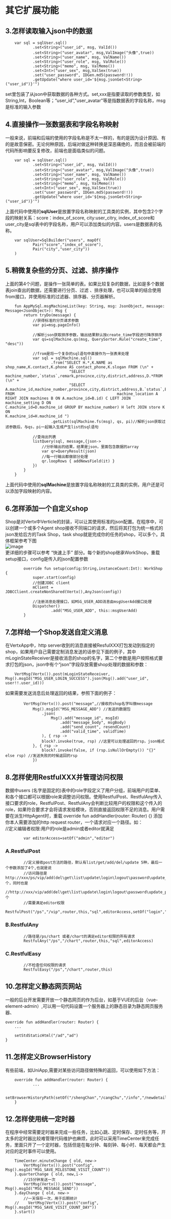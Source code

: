 
# 其它扩展功能
## 3.怎样读取输入json中的数据
        var sql = sqlUser.sql()
                .set<String>("user_id", msg, ValId())
                .set<String>("user_avatar", msg,ValImage("头像",true))
                .set<String>("user_name", msg, ValName())
                .set<String>("user_role", msg, ValRole())
                .set<String>("memo", msg, ValMemo())
                .set<Int>("user_sex", msg,ValSex(true))
                .set("user_password", IDGen.md5(password!!))
                .getUpdate("where user_id='${msg.jsonGet<String>("user_id")}'")

set里包装了从json中获取数据的各种方式。set<xxx>,xxx是指要读取的参数类型，如String,Int，Boolean等；“user_id”,"user_avatar"等是指数据表的字段名称，msg是标准的输入参数
        

## 4.直接操作一张数据表和字段名称映射

一般来说，前端和后端的使用的字段名称是不太一样的，有的是因为设计原因、有的是故意保密。无论何种原因，后端对做这种转换是深恶痛绝的，而且会被前端的代码所影响要反复修改，前端也是面临类似的问题。

        var sql = sqlUser.sql()
                .set<String>("user_id", msg, ValId())
                .set<String>("user_avatar", msg,ValImage("头像",true))
                .set<String>("user_name", msg, ValName())
                .set<String>("user_role", msg, ValRole())
                .set<String>("memo", msg, ValMemo())
                .set<Int>("user_sex", msg,ValSex(true))
                .set("user_password", IDGen.md5(password!!))
                .getUpdate("where user_id='${msg.jsonGet<String>("user_id")}'")

上面代码中使用的**sqlUser**是放置字段名称映射的工具类的实例，其中包含2个字段的映射关系：score：index_of_score, city:user_citry, index_of_score和user_city是sql表中的字段名称，用户可以添加类似的内容。users是数据表的名称。

        var sqlUser=SqlBuilder("users", mapOf(
                Pair("score","index_of_score"),
                Pair("city","user_city"))
        )
        
## 5.稍微复杂些的分页、过滤、排序操作
上面的第4个问题，是操作一张简单的表。如果比较复杂的数据，比如是多个数据表join查出的数据，还需要进行分页、过滤 、排序处理，也可以简单的结合使用from接口，并使用标准的过滤器、排序器、分页器解析。

        fun AppMySql.msgMachineList(key: String, msg: JsonObject, message: Message<JsonObject>): Msg {
            return tryDo(message) {
                //获得标准的分页请求参数 
                var pi=msg.pageInfo()

                //解析json获取排序参数，输出结果默认按create_time字段进行降序排序
                var qs=sqlMachine.qs(msg, QuerySorter.Rule("create_time", "desc"))

                //from是将一个复杂的sql语句中直接作为一张表来处理
                var sql = sqlMachine.sql()
                        .from("SELECT H.*,K.NAME as shop_name,K.contact,K.phone AS contact_phone,K.slogan FROM (\n" +
                                "SELECT machine_number,`status`,remark,province,city,district,address,D.*FROM (\n" +
                                "SELECT A.machine_id,machine_number,province,city,district,address,B.`status`,B.remark FROM                                             machine_location A RIGHT JOIN machines B ON A.machine_id=B.id) C LEFT JOIN machine_setting D ON                                 C.machine_id=D.machine_id GROUP BY machine_number) H left JOIN store K ON                                                               K.machine_id=H.machine_id ")
                        .getList(sqlMachine.fs(msg), qs, pi)//解析json获取过滤参数后，与qs，pi一起输入生成产生list的sql语句

                //查询出列表
                listQuery(sql, message,{json->
                    //分析输出的结果，结果是json，里面包含数据的array    
                    var qr=QueryResult(json)
                    //每一行输出都做部分处理
                    qr.loopRows { addNewsField(it) }
                })
            }
        }


上面代码中使用的**sqlMachine**是放置字段名称映射的工具类的实例，用户还是可以添加字段映射的内容。

## 6.怎样添加一个自定义shop
Shop是对Vertx中Verticle的封装，可以让其使用标准的json配置。在程序中，可以创建一个或多个Agent shop接收不同端口的请求，然后将其打包为统一格式的json发给后方的Task Shop，task shop就是完成你的任务的shop，可以多个。具体框架参考下图  
        ![image](/images/framework.png)   
更详细的步骤可以参考 “快速上手” 部分。每个新的shop继承WorkShop，重载setup接口，config是传入的json配置参数
    
            override fun setup(config:String,instanceCount:Int): WorkShop {
                super.start(config)
                //创建JDBC client        
                mClient = JDBCClient.createNonShared(Vertx(),AnyJson(config))

                //注册消息处理接口，如MSG_USER_ADD消息由msgUserAdd接口处理        
                Dispatcher()
                        .add("MSG_USER_ADD", this::msgUserAdd)
            }
    
    
## 7.怎样给一个Shop发送自定义消息
在VertxApp中，http server收到的消息直接被ResfulXXX打包发动到指定的shop，如果用户自己需要定制消息发送的话参见下面的例子，其中mLoginStateReceiver是接收消息的shop的名字，第二个参数是用户按照格式要求打包的json，json中有个“json”字段存放需要shop处理的数据和参数：  

        VertMsg(Vertx()).post(mLoginStateReceiver, Msg().msgId("MSG_USER_LOGIN_SUCCESS").json(Msg().add("user_id", user!!.user_id)))
        
如果需要发送消息后处理返回的结果，参照下面的例子：  

            VertMsg(Vertx()).post("message",//接收的shop名字叫做message
                Msg().msgId("MSG_MESSAGE_ADD") //发送的数据包
                    .json(
                        Msg().add("message_id", msgId)
                            .add("message_body", msgBody)
                            .add("send_count", resendCount)
                            .add("valid_time", validTime)
                    ), { rsp ->
                    block?.invoke(true, rsp) //这里可以处理返回的rsp，json格式
                }, { rsp ->
                    block?.invoke(false, if (rsp.isNullOrEmpty()) "{}" else rsp) //发送失败的时候返回的rsp
                })
                
                
## 8.怎样使用RestfulXXX并管理访问权限
数据中users (名字是固定的)表中的role字段定义了用户分组，前端用户的菜单、和各个接口都可以根据role来调整访问权限。使用RestfulPost、RestfulAny传入接口要求的role，RestfulPost、RestfulAny会判断比较用户的权限和这个传入的role，如果符合要求才会将请求发给模块，否则直接返回权限不足的消息。用户需要在派生HttpAgent时，重载    override fun addHandler(router: Router) {} 添加你本人需要添加的http request router，一个请求对应一个路径。如：  
            //定义编辑者权限:用户的role是admin或者editor就满足   
            
            var editorAccess=setOf("admin","editor")
            
            
### A.RestfulPost  
            //定义接收post方法的路径，默认有list/get/add/del/update 5种，最后一个参数添加了4个,也就是说
            //访问路径是http://xxx/ps/vip/add(del\get\list\update\login\logout\password\update_product)9个，同时也是
            //http://xxx/vip/add(del\get\list\update\login\logout\password\update_product)9个
            //需要满足editor权限 
            RestfulPost("/ps","/vip",router,this,"sql",editorAccess,setOf("login","logout","password","update_product"))
            
### B.RestfulAny  
            //路径是/ps/chart 或者/chart的满足editor权限的所有请求
            RestfulAny("/ps","/chart",router,this,"sql",editorAccess)
            
### C.RestfulEasy
            //不检查任何权限的请求
            RestfulEasy("/ps","/chart",router,this)

## 10.怎样定义静态网页网站
一般的后台开发需要开放一个静态网页的作为后台，如基于VUE的后台（vue-element-admin）,可以用一句代码设置一个服务器上的静态目录为静态网页服务器、

    override fun addHandler(router: Router) {
        ...
    
        setStdStaticHtml("/ad","ad")
    }


## 11.怎样定义BrowserHistory
有些前端，如UniApp,需要对某些访问路径做特殊的返回，可以使用如下方法：  

        override fun addHandler(router: Router) {
                ...
                
                setBrowserHistoryPath(setOf("/shengChan","/cangChu","/info","/newdetail","/rawArticle"),"/index.html")
        }

        
## 12.怎样使用统一定时器
在程序中经常需要定时器来完成一些任务，比如心跳、定时保存、定时任务等，开太多的定时器比较难管理代码维护也麻烦，此时可以采用TimeCenter来完成任务，里面只开了一个定时器，包括但是在每分钟、每刻钟、每小时、每天都会产生对应的定时事件可以使用。

        TimeCenter.minuteChange { old, new->
            VertMsg(Vertx()).post("config", Msg().msgId("MSG_SAVE_MILESTONE_VISIT_COUNT"))
        }.quarterChange { old, new,i->
            //15分钟发送一次
            VertMsg(Vertx()).post("message", Msg().msgId("MSG_MESSAGE_SEND"))
        }.dayChange { old, new->
            //一天保存一次，用于后期统计
        //    VertMsg(Vertx()).post("config", Msg().msgId("MSG_SAVE_VISIT_COUNT_DAY"))
        }.start()
